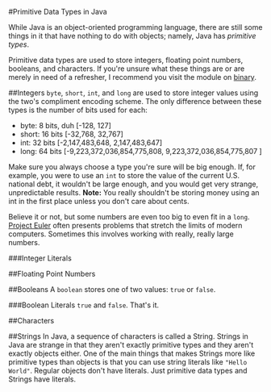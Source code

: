 #Primitive Data Types in Java

While Java is an object-oriented programming language, there are still some things in it that have nothing to do with objects; namely, Java has *primitive types*.

Primitive data types are used to store integers, floating point numbers, booleans, and characters. If you're unsure what these things are or are merely in need of a refresher, I recommend you visit the module on [binary](http://christensenacademy.org/#binary).

##Integers
`byte`, `short`, `int`, and `long` are used to store integer values using the two's compliment encoding scheme. The only difference between these types is the number of bits used for each:

* byte: 8 bits, duh [-128, 127] 
* short: 16 bits [-32,768, 32,767]
* int: 32 bits [-2,147,483,648, 2,147,483,647]
* long: 64 bits [-9,223,372,036,854,775,808, 9,223,372,036,854,775,807 ]

Make sure you always choose a type you're sure will be big enough. If, for example, you were to use an `int` to store the value of the current U.S. national debt, it wouldn't be large enough, and you would get very strange, unpredictable results. **Note:** You really shouldn't be storing money using an int in the first place unless you don't care about cents.

Believe it or not, but some numbers are even too big to even fit in a `long`. [Project Euler](http://projecteuler.net/) often presents problems that stretch the limits of modern computers. Sometimes this involves working with really, really large numbers.

###Integer Literals

##Floating Point Numbers

##Booleans
A `boolean` stores one of two values: `true` or `false`.

###Boolean Literals
`true` and `false`. That's it.

##Characters

##Strings
In Java, a sequence of characters is called a String. Strings in Java are strange in that they aren't exactly primitive types and they aren't exactly objects either. One of the main things that makes Strings more like primitive types than objects is that you can use string literals like `"Hello World"`. Regular objects don't have literals. Just primitive data types and Strings have literals.


